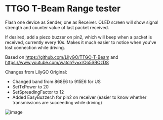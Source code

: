 # TTGO T-Beam Range tester

Flash one device as Sender, one as Receiver. OLED screen will show signal strength and counter value of last packet received.

If desired, add a piezo buzzer on pin2, which will beep when a packet is received, currently every 10s. Makes it much easier to notice when you've lost connection while driving.

Based on https://github.com/LilyGO/TTGO-T-Beam and https://www.youtube.com/watch?v=xrOo5SROzD8

Changes from LilyGO Original:
 - Changed band from 868E6 to 915E6 for US
 - SetTxPower to 20
 - SetSpreadingFactor to 12
 - Added EasyBuzzer.h for pin2 on receiver (easier to know whether transmissions are succeeding while driving)

![image](https://github.com/LilyGO/TTGO-T-Beam/blob/master/images/image1.jpg)

